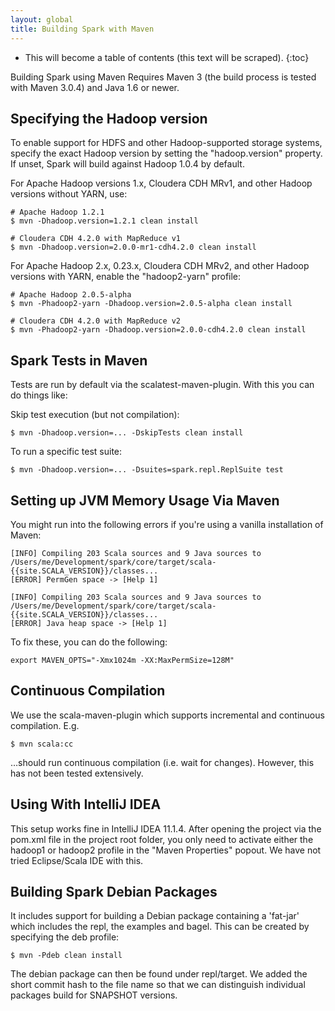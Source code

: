 ```yaml
---
layout: global
title: Building Spark with Maven
---
```


* This will become a table of contents (this text will be scraped).
{:toc}

Building Spark using Maven Requires Maven 3 (the build process is tested with Maven 3.0.4) and Java 1.6 or newer.

## Specifying the Hadoop version ##

To enable support for HDFS and other Hadoop-supported storage systems, specify the exact Hadoop version by setting the "hadoop.version" property. If unset, Spark will build against Hadoop 1.0.4 by default.

For Apache Hadoop versions 1.x, Cloudera CDH MRv1, and other Hadoop versions without YARN, use:

    # Apache Hadoop 1.2.1
    $ mvn -Dhadoop.version=1.2.1 clean install

    # Cloudera CDH 4.2.0 with MapReduce v1
    $ mvn -Dhadoop.version=2.0.0-mr1-cdh4.2.0 clean install

For Apache Hadoop 2.x, 0.23.x, Cloudera CDH MRv2, and other Hadoop versions with YARN, enable the "hadoop2-yarn" profile:

    # Apache Hadoop 2.0.5-alpha
    $ mvn -Phadoop2-yarn -Dhadoop.version=2.0.5-alpha clean install

    # Cloudera CDH 4.2.0 with MapReduce v2
    $ mvn -Phadoop2-yarn -Dhadoop.version=2.0.0-cdh4.2.0 clean install


## Spark Tests in Maven ##

Tests are run by default via the scalatest-maven-plugin. With this you can do things like:

Skip test execution (but not compilation):

    $ mvn -Dhadoop.version=... -DskipTests clean install

To run a specific test suite:

    $ mvn -Dhadoop.version=... -Dsuites=spark.repl.ReplSuite test


## Setting up JVM Memory Usage Via Maven ##

You might run into the following errors if you're using a vanilla installation of Maven:

    [INFO] Compiling 203 Scala sources and 9 Java sources to /Users/me/Development/spark/core/target/scala-{{site.SCALA_VERSION}}/classes...
    [ERROR] PermGen space -> [Help 1]

    [INFO] Compiling 203 Scala sources and 9 Java sources to /Users/me/Development/spark/core/target/scala-{{site.SCALA_VERSION}}/classes...
    [ERROR] Java heap space -> [Help 1]

To fix these, you can do the following:

    export MAVEN_OPTS="-Xmx1024m -XX:MaxPermSize=128M"


## Continuous Compilation ##

We use the scala-maven-plugin which supports incremental and continuous compilation. E.g.

    $ mvn scala:cc

…should run continuous compilation (i.e. wait for changes). However, this has not been tested extensively.


## Using With IntelliJ IDEA ##

This setup works fine in IntelliJ IDEA 11.1.4. After opening the project via the pom.xml file in the project root folder, you only need to activate either the hadoop1 or hadoop2 profile in the "Maven Properties" popout. We have not tried Eclipse/Scala IDE with this.

## Building Spark Debian Packages ##

It includes support for building a Debian package containing a 'fat-jar' which includes the repl, the examples and bagel. This can be created by specifying the deb profile:

    $ mvn -Pdeb clean install

The debian package can then be found under repl/target. We added the short commit hash to the file name so that we can distinguish individual packages build for SNAPSHOT versions.
